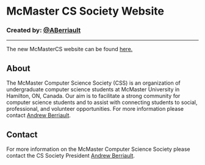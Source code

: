 # McMaster CS Society Website
### Created by: [@ABerriault](http://github.com/aberriault)
---
The new McMasterCS website can be found [here.](http://mcmastercs.ca "McMaster CS Society")

## About

The McMaster Computer Science Society (CSS) is an organization of undergraduate computer science students at McMaster University in Hamilton, ON, Canada. Our aim is to facilitate a strong community for computer science students and to assist with connecting students to social, professional, and volunteer opportunities. For more information please contact [Andrew Berriault](mailto:css@mcmaster.ca).

## Contact

For more information on the McMaster Computer Science Society please contact the CS Society President [Andrew Berriault](mailto:css@mcmaster.ca).
